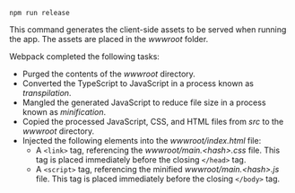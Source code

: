```console
npm run release
```

This command generates the client-side assets to be served when running the app. The assets are placed in the *wwwroot* folder.

Webpack completed the following tasks:

* Purged the contents of the *wwwroot* directory.
* Converted the TypeScript to JavaScript in a process known as *transpilation*.
* Mangled the generated JavaScript to reduce file size in a process known as *minification*.
* Copied the processed JavaScript, CSS, and HTML files from *src* to the *wwwroot* directory.
* Injected the following elements into the *wwwroot/index.html* file:
  * A `<link>` tag, referencing the *wwwroot/main.\<hash\>.css* file. This tag is placed immediately before the closing `</head>` tag.
  * A `<script>` tag, referencing the minified *wwwroot/main.\<hash\>.js* file. This tag is placed immediately before the closing `</body>` tag.
